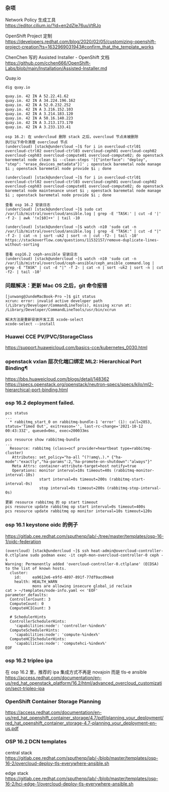### 杂项
Network Policy 生成工具<br>
https://editor.cilium.io/?id=en2dZle76uuVtRJo

OpenShift Project 定制<br>
https://developers.redhat.com/blog/2020/02/05/customizing-openshift-project-creation?ts=1632969031943#confirm_that_the_template_works

ChenChen 写的 Assisted Installer - OpenShift 文档<br>
https://github.com/cchen666/OpenShift-Labs/blob/main/Installation/Assisted-Installer.md

Quay.io
```
dig quay.io

quay.io. 42 IN A 52.22.41.62
quay.io. 42 IN A 34.224.196.162
quay.io. 42 IN A 52.0.232.252
quay.io. 42 IN A 3.216.152.103
quay.io. 42 IN A 3.214.183.120
quay.io. 42 IN A 50.16.140.223
quay.io. 42 IN A 3.213.173.170
quay.io. 42 IN A 3.233.133.41
```

```
osp 16.2: 在 undercloud 删除 stack 之后，overcloud 节点未被删除
执行以下命令清理 overcloud 节点
(undercloud) [stack@undercloud ~]$ for i in overcloud-ctrl01 overcloud-ctrl02 overcloud-ctrl03 overcloud-ceph01 overcloud-ceph02 overcloud-ceph03 overcloud-compute01 overcloud-compute02; do openstack baremetal node clean $i --clean-steps '[{"interface": "deploy", "step": "erase_devices_metadata"}]' ; openstack baremetal node manage $i ; openstack baremetal node provide $i ; done

(undercloud) [stack@undercloud ~]$ for i in overcloud-ctrl01 overcloud-ctrl02 overcloud-ctrl03 overcloud-ceph01 overcloud-ceph02 overcloud-ceph03 overcloud-compute01 overcloud-compute02; do openstack baremetal node maintenance unset $i ; openstack baremetal node manage $i ; openstack baremetal node provide $i ; done

查看 osp 16.2 安装日志
(undercloud) [stack@undercloud ~]$ sudo cat /var/lib/mistral/overcloud/ansible.log | grep -E 'TASK:' | cut -d '|' -f 2- | awk '!x[$0]++' | tail -10

(undercloud) [stack@undercloud ~]$ watch -n10 'sudo cat -n /var/lib/mistral/overcloud/ansible.log | grep -E "TASK:" | cut -d "|" -f 2- | cat -n | sort -uk2 | sort -n | cut -f2- | tail -10' 
https://stackoverflow.com/questions/11532157/remove-duplicate-lines-without-sorting

查看 osp16.2 ceph-ansible 安装日志
(undercloud) [stack@undercloud ~]$ watch -n10 'sudo cat -n /var/lib/mistral/overcloud/ceph-ansible/ceph_ansible_command.log | grep -E "TASK" | cut -d "|" -f 2- | cat -n | sort -uk2 | sort -n | cut -f2- | tail -10'

```

### 问题解决：更新 Mac OS 之后，git 命令报错
```
[junwang@JundeMacBook-Pro ~]$ git status
xcrun: error: invalid active developer path (/Library/Developer/CommandLineTools), missing xcrun at: /Library/Developer/CommandLineTools/usr/bin/xcrun

解决方法是重新安装开发工具 xcode-select
xcode-select --install
```

### Huawei CCE PV/PVC/StorageClass
https://support.huaweicloud.com/basics-cce/kubernetes_0030.html

### openstack vxlan 层次化端口绑定 ML2: Hierarchical Port Binding¶
https://bbs.huaweicloud.com/blogs/detail/148362<br>
https://specs.openstack.org/openstack/neutron-specs/specs/kilo/ml2-hierarchical-port-binding.html<br>

### osp 16.2 deployment failed.
```
pcs status
...
  * rabbitmq_start_0 on rabbitmq-bundle-1 'error' (1): call=2853, status='Timed Out', exitreason='', last-rc-change='2021-10-12 00:43:33Z', queued=0ms, exec=200033ms

pcs resource show rabbitmq-bundle
...
  Resource: rabbitmq (class=ocf provider=heartbeat type=rabbitmq-cluster)
   Attributes: set_policy="ha-all ^(?!amq\.).* {"ha-mode":"exactly","ha-params":2,"ha-promote-on-shutdown":"always"}"
   Meta Attrs: container-attribute-target=host notify=true
   Operations: monitor interval=10s timeout=40s (rabbitmq-monitor-interval-10s)
               start interval=0s timeout=200s (rabbitmq-start-interval-0s)
               stop interval=0s timeout=200s (rabbitmq-stop-interval-0s)

更新 resource rabbitmq 的 op start timeout
pcs resource update rabbitmq op start interval=0s timeout=400s
pcs resource update rabbitmq op monitor interval=10s timeout=120s

```

### osp 16.1 keystone oidc 的例子
https://gitlab.cee.redhat.com/sputhenp/lab/-/tree/master/templates/osp-16-1/oidc-federation

```
(overcloud) [stack@undercloud ~]$ ssh heat-admin@overcloud-controller-0.ctlplane sudo podman exec -it ceph-mon-overcloud-controller-0 ceph -s 
Warning: Permanently added 'overcloud-controller-0.ctlplane' (ECDSA) to the list of known hosts.
  cluster:
    id:     ea9612e6-e9fd-4897-891f-77df9acd94e8
    health: HEALTH_WARN
            mons are allowing insecure global_id reclaim
cat > ~/templates/node-info.yaml << 'EOF'
parameter_defaults:
  ControllerCount: 3
  ComputeCount: 0
  ComputeHCICount: 3

  # SchedulerHints
  ControllerSchedulerHints:
    'capabilities:node': 'controller-%index%'
  ComputeSchedulerHints:
    'capabilities:node': 'compute-%index%'
  ComputeHCISchedulerHints:
    'capabilities:node': 'computehci-%index%'
EOF
```

### osp 16.2 tripleo ipa 
在 osp 16.2 里，推荐的 ipa 集成方式不再是 novajoin 而是 tls-e ansible<br>
https://access.redhat.com/documentation/en-us/red_hat_openstack_platform/16.2/html/advanced_overcloud_customization/sect-tripleo-ipa<br>

### OpenShift Container Storage Planning
https://access.redhat.com/documentation/en-us/red_hat_openshift_container_storage/4.7/pdf/planning_your_deployment/red_hat_openshift_container_storage-4.7-planning_your_deployment-en-us.pdf<br>

### OSP 16.2 DCN templates
central stack<br>
https://gitlab.cee.redhat.com/sputhenp/lab/-/blob/master/templates/osp-16-2/overcloud-deploy-tls-everywhere-ansible.sh<br>

edge stack<br>
https://gitlab.cee.redhat.com/sputhenp/lab/-/blob/master/templates/osp-16-2/hci-edge-1/overcloud-deploy-tls-everywhere-ansible.sh<br>